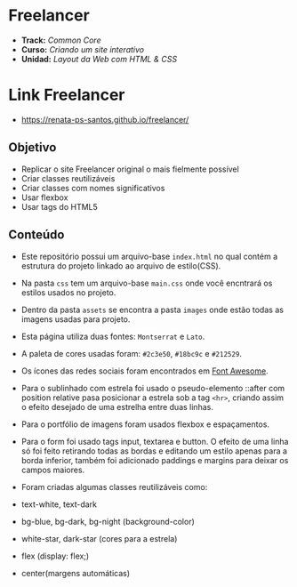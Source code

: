 # Freelancer

* **Track:** _Common Core_
* **Curso:** _Criando um site interativo_
* **Unidad:** _Layout da Web com HTML & CSS_

# Link Freelancer

* https://renata-ps-santos.github.io/freelancer/

## Objetivo

* Replicar o site Freelancer original o mais fielmente possível
* Criar classes reutilizáveis
* Criar classes com nomes significativos
* Usar flexbox
* Usar tags do HTML5


## Conteúdo

* Este repositório possui um arquivo-base `index.html` no qual contém a estrutura do projeto linkado ao arquivo de estilo(CSS).
* Na pasta `css` tem um arquivo-base `main.css` onde você encntrará os estilos usados no projeto.
* Dentro da pasta `assets` se encontra a pasta `images` onde estão todas as imagens usadas para projeto.


* Esta página utiliza duas fontes: `Montserrat` e `Lato`.

* A paleta de cores usadas foram: `#2c3e50`, `#18bc9c` e `#212529`.

* Os ícones das redes sociais foram encontrados em [Font Awesome](http://fontawesome.io/).

* Para o sublinhado com estrela foi usado o pseudo-elemento ::after com position relative pasa posicionar a estrela sob a tag `<hr>`, criando assim o efeito desejado de uma estrelha entre duas linhas.

* Para o portfólio de imagens foram usados flexbox e espaçamentos.

* Para o form foi usado tags input, textarea e button. O efeito de uma linha só foi feito retirando todas as bordas e editando um estilo apenas para a borda inferior, também foi adicionado paddings e margins para deixar os campos maiores.


* Foram criadas algumas classes reutilizáveis como: 

* text-white, text-dark

* bg-blue, bg-dark, bg-night (background-color)

* white-star, dark-star (cores para a estrela)

* flex (display: flex;)

* center(margens automáticas)
